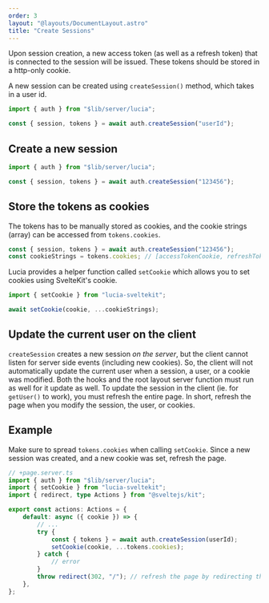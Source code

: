 ```yaml
---
order: 3
layout: "@layouts/DocumentLayout.astro"
title: "Create Sessions"
---
```


Upon session creation, a new access token (as well as a refresh token) that is connected to the session will be issued. These tokens should be stored in a http-only cookie.

A new session can be created using `createSession()` method, which takes in a user id.

```ts
import { auth } from "$lib/server/lucia";

const { session, tokens } = await auth.createSession("userId");
```

## Create a new session

```ts
import { auth } from "$lib/server/lucia";

const { session, tokens } = await auth.createSession("123456");
```

## Store the tokens as cookies

The tokens has to be manually stored as cookies, and the cookie strings (array) can be accessed from `tokens.cookies`.

```ts
const { session, tokens } = await auth.createSession("123456");
const cookieStrings = tokens.cookies; // [accessTokenCookie, refreshTokenCookie]
```

Lucia provides a helper function called `setCookie` which allows you to set cookies using SvelteKit's cookie.

```ts
import { setCookie } from "lucia-sveltekit";

await setCookie(cookie, ...cookieStrings);
```

## Update the current user on the client

`createSession` creates a new session _on the server_, but the client cannot listen for server side events (including new cookies). So, the client will not automatically update the current user when a session, a user, or a cookie was modified. Both the hooks and the root layout server function must run as well for it update as well. To update the session in the client (ie. for `getUser()` to work), you must refresh the entire page. In short, refresh the page when you modify the session, the user, or cookies.

## Example

Make sure to spread `tokens.cookies` when calling `setCookie`. Since a new session was created, and a new cookie was set, refresh the page.

```ts
// +page.server.ts
import { auth } from "$lib/server/lucia";
import { setCookie } from "lucia-sveltekit";
import { redirect, type Actions } from "@sveltejs/kit";

export const actions: Actions = {
    default: async ({ cookie }) => {
        // ...
        try {
            const { tokens } = await auth.createSession(userId);
            setCookie(cookie, ...tokens.cookies);
        } catch {
            // error
        }
        throw redirect(302, "/"); // refresh the page by redirecting the user
    },
};
```